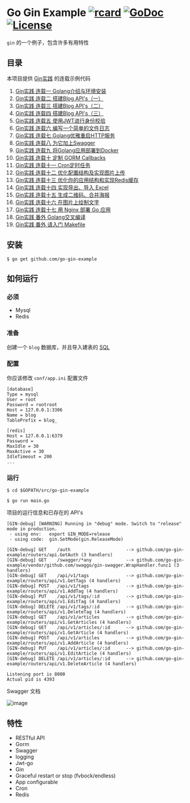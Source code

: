 # Go Gin Example [![rcard](https://goreportcard.com/badge/github.com/go-gin-example)](https://goreportcard.com/report/github.com/go-gin-example) [![GoDoc](http://img.shields.io/badge/go-documentation-blue.svg?style=flat-square)](https://godoc.org/github.com/go-gin-example) [![License](http://img.shields.io/badge/license-mit-blue.svg?style=flat-square)](https://raw.githubusercontent.com/go-gin-example/master/LICENSE)

`gin` 的一个例子，包含许多有用特性

## 目录

本项目提供 [Gin实践](https://segmentfault.com/a/1190000013297625) 的连载示例代码

1. [Gin实践 连载一 Golang介绍与环境安装](https://github.com/blog/blob/master/golang/gin/2018-02-16-Gin%E5%AE%9E%E8%B7%B5-%E8%BF%9E%E8%BD%BD%E4%B8%80-Golang%E4%BB%8B%E7%BB%8D%E4%B8%8E%E7%8E%AF%E5%A2%83%E5%AE%89%E8%A3%85.md)
2. [Gin实践 连载二 搭建Blog API's（一）](https://github.com/blog/blob/master/golang/gin/2018-02-16-Gin%E5%AE%9E%E8%B7%B5-%E8%BF%9E%E8%BD%BD%E4%BA%8C-%E6%90%AD%E5%BB%BABlogAPIs-01.md)
3. [Gin实践 连载三 搭建Blog API's（二）](https://github.com/blog/blob/master/golang/gin/2018-02-16-Gin%E5%AE%9E%E8%B7%B5-%E8%BF%9E%E8%BD%BD%E4%B8%89-%E6%90%AD%E5%BB%BABlogAPIs-02.md)
4. [Gin实践 连载四 搭建Blog API's（三）](https://github.com/blog/blob/master/golang/gin/2018-02-16-Gin%E5%AE%9E%E8%B7%B5-%E8%BF%9E%E8%BD%BD%E5%9B%9B-%E6%90%AD%E5%BB%BABlogAPIs-03.md)
5. [Gin实践 连载五 使用JWT进行身份校验](https://github.com/blog/blob/master/golang/gin/2018-02-16-Gin%E5%AE%9E%E8%B7%B5-%E8%BF%9E%E8%BD%BD%E4%BA%94-%E4%BD%BF%E7%94%A8JWT%E8%BF%9B%E8%A1%8C%E8%BA%AB%E4%BB%BD%E6%A0%A1%E9%AA%8C.md)
6. [Gin实践 连载六 编写一个简单的文件日志](https://github.com/blog/blob/master/golang/gin/2018-02-16-Gin%E5%AE%9E%E8%B7%B5-%E8%BF%9E%E8%BD%BD%E5%85%AD-%E7%BC%96%E5%86%99%E4%B8%80%E4%B8%AA%E7%AE%80%E5%8D%95%E7%9A%84%E6%96%87%E4%BB%B6%E6%97%A5%E5%BF%97.md)
7. [Gin实践 连载七 Golang优雅重启HTTP服务](https://github.com/blog/blob/master/golang/gin/2018-03-15-Gin%E5%AE%9E%E8%B7%B5-%E8%BF%9E%E8%BD%BD%E4%B8%83-Golang%E4%BC%98%E9%9B%85%E9%87%8D%E5%90%AFHTTP%E6%9C%8D%E5%8A%A1.md)
8. [Gin实践 连载八 为它加上Swagger](https://github.com/blog/blob/master/golang/gin/2018-03-18-Gin%E5%AE%9E%E8%B7%B5-%E8%BF%9E%E8%BD%BD%E5%85%AB-%E4%B8%BA%E5%AE%83%E5%8A%A0%E4%B8%8ASwagger.md)
9. [Gin实践 连载九 将Golang应用部署到Docker](https://github.com/blog/blob/master/golang/gin/2018-03-24-Gin%E5%AE%9E%E8%B7%B5-%E8%BF%9E%E8%BD%BD%E4%B9%9D-%E5%B0%86Golang%E5%BA%94%E7%94%A8%E9%83%A8%E7%BD%B2%E5%88%B0Docker.md)
10. [Gin实践 连载十 定制 GORM Callbacks](https://github.com/blog/blob/master/golang/gin/2018-04-15-Gin%E5%AE%9E%E8%B7%B5-%E8%BF%9E%E8%BD%BD%E5%8D%81-%E5%AE%9A%E5%88%B6GORM-Callbacks.md)
11. [Gin实践 连载十一 Cron定时任务](https://github.com/blog/blob/master/golang/gin/2018-04-29-Gin%E5%AE%9E%E8%B7%B5-%E8%BF%9E%E8%BD%BD%E5%8D%81%E4%B8%80-Cron%E5%AE%9A%E6%97%B6%E4%BB%BB%E5%8A%A1.md)
12. [Gin实践 连载十二 优化配置结构及实现图片上传](https://github.com/blog/blob/master/golang/gin/2018-05-27-Gin%E5%AE%9E%E8%B7%B5-%E8%BF%9E%E8%BD%BD%E5%8D%81%E4%BA%8C-%E4%BC%98%E5%8C%96%E9%85%8D%E7%BD%AE%E7%BB%93%E6%9E%84%E5%8F%8A%E5%AE%9E%E7%8E%B0%E5%9B%BE%E7%89%87%E4%B8%8A%E4%BC%A0.md)
13. [Gin实践 连载十三 优化你的应用结构和实现Redis缓存](https://github.com/blog/blob/master/golang/gin/2018-06-02-Gin%E5%AE%9E%E8%B7%B5-%E8%BF%9E%E8%BD%BD%E5%8D%81%E4%B8%89-%E4%BC%98%E5%8C%96%E4%BD%A0%E7%9A%84%E5%BA%94%E7%94%A8%E7%BB%93%E6%9E%84%E5%92%8C%E5%AE%9E%E7%8E%B0Redis%E7%BC%93%E5%AD%98.md)
14. [Gin实践 连载十四 实现导出、导入 Excel](https://github.com/blog/blob/master/golang/gin/2018-06-14-Gin%E5%AE%9E%E8%B7%B5-%E8%BF%9E%E8%BD%BD%E5%8D%81%E5%9B%9B-%E5%AE%9E%E7%8E%B0%E5%AF%BC%E5%87%BA%E3%80%81%E5%AF%BC%E5%85%A5-Excel.md)
15. [Gin实践 连载十五 生成二维码、合并海报](https://github.com/blog/blob/master/golang/gin/2018-07-04-Gin%E5%AE%9E%E8%B7%B5-%E8%BF%9E%E8%BD%BD%E5%8D%81%E4%BA%94-%E7%94%9F%E6%88%90%E4%BA%8C%E7%BB%B4%E7%A0%81-%E5%90%88%E5%B9%B6%E6%B5%B7%E6%8A%A5.md)
16. [Gin实践 连载十六 在图片上绘制文字](https://github.com/blog/blob/master/golang/gin/2018-07-07-Gin%E5%AE%9E%E8%B7%B5-%E8%BF%9E%E8%BD%BD%E5%8D%81%E5%85%AD-%E5%9C%A8%E5%9B%BE%E7%89%87%E4%B8%8A%E7%BB%98%E5%88%B6%E6%96%87%E5%AD%97.md)
17. [Gin实践 连载十七 用 Nginx 部署 Go 应用](https://github.com/blog/blob/master/golang/gin/2018-09-01-Gin%E5%AE%9E%E8%B7%B5-%E8%BF%9E%E8%BD%BD%E5%8D%81%E4%B8%83-%E7%94%A8%20Nginx%20%E9%83%A8%E7%BD%B2%20Go%20%E5%BA%94%E7%94%A8.md)
18. [Gin实践 番外 Golang交叉编译](https://github.com/blog/blob/master/golang/gin/2018-03-26-Gin%E5%AE%9E%E8%B7%B5-%E7%95%AA%E5%A4%96-Golang%E4%BA%A4%E5%8F%89%E7%BC%96%E8%AF%91.md)
19. [Gin实践 番外 请入门 Makefile](https://github.com/blog/blob/master/golang/gin/2018-08-26-Gin%E5%AE%9E%E8%B7%B5-%E7%95%AA%E5%A4%96-%E8%AF%B7%E5%85%A5%E9%97%A8%20Makefile.md)

## 安装
```
$ go get github.com/go-gin-example
```

## 如何运行

### 必须

- Mysql
- Redis

### 准备

创建一个 `blog` 数据库，并且导入建表的 [SQL](https://github.com/go-gin-example/blob/master/docs/sql/blog.sql)

### 配置

你应该修改 `conf/app.ini` 配置文件

```
[database]
Type = mysql
User = root
Password = rootroot
Host = 127.0.0.1:3306
Name = blog
TablePrefix = blog_

[redis]
Host = 127.0.0.1:6379
Password =
MaxIdle = 30
MaxActive = 30
IdleTimeout = 200
...
```


### 运行
```
$ cd $GOPATH/src/go-gin-example

$ go run main.go 
```

项目的运行信息和已存在的 API's

```
[GIN-debug] [WARNING] Running in "debug" mode. Switch to "release" mode in production.
 - using env:	export GIN_MODE=release
 - using code:	gin.SetMode(gin.ReleaseMode)

[GIN-debug] GET    /auth                     --> github.com/go-gin-example/routers/api.GetAuth (3 handlers)
[GIN-debug] GET    /swagger/*any             --> github.com/go-gin-example/vendor/github.com/swaggo/gin-swagger.WrapHandler.func1 (3 handlers)
[GIN-debug] GET    /api/v1/tags              --> github.com/go-gin-example/routers/api/v1.GetTags (4 handlers)
[GIN-debug] POST   /api/v1/tags              --> github.com/go-gin-example/routers/api/v1.AddTag (4 handlers)
[GIN-debug] PUT    /api/v1/tags/:id          --> github.com/go-gin-example/routers/api/v1.EditTag (4 handlers)
[GIN-debug] DELETE /api/v1/tags/:id          --> github.com/go-gin-example/routers/api/v1.DeleteTag (4 handlers)
[GIN-debug] GET    /api/v1/articles          --> github.com/go-gin-example/routers/api/v1.GetArticles (4 handlers)
[GIN-debug] GET    /api/v1/articles/:id      --> github.com/go-gin-example/routers/api/v1.GetArticle (4 handlers)
[GIN-debug] POST   /api/v1/articles          --> github.com/go-gin-example/routers/api/v1.AddArticle (4 handlers)
[GIN-debug] PUT    /api/v1/articles/:id      --> github.com/go-gin-example/routers/api/v1.EditArticle (4 handlers)
[GIN-debug] DELETE /api/v1/articles/:id      --> github.com/go-gin-example/routers/api/v1.DeleteArticle (4 handlers)

Listening port is 8000
Actual pid is 4393
```
Swagger 文档

![image](https://i.imgur.com/bVRLTP4.jpg)

## 特性

- RESTful API
- Gorm
- Swagger
- logging
- Jwt-go
- Gin
- Graceful restart or stop (fvbock/endless)
- App configurable
- Cron
- Redis
